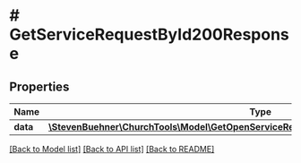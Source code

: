 # # GetServiceRequestById200Response

## Properties

Name | Type | Description | Notes
------------ | ------------- | ------------- | -------------
**data** | [**\StevenBuehner\ChurchTools\Model\GetOpenServiceRequestsForPerson200ResponseDataInner**](GetOpenServiceRequestsForPerson200ResponseDataInner.md) |  | [optional]

[[Back to Model list]](../../README.md#models) [[Back to API list]](../../README.md#endpoints) [[Back to README]](../../README.md)
